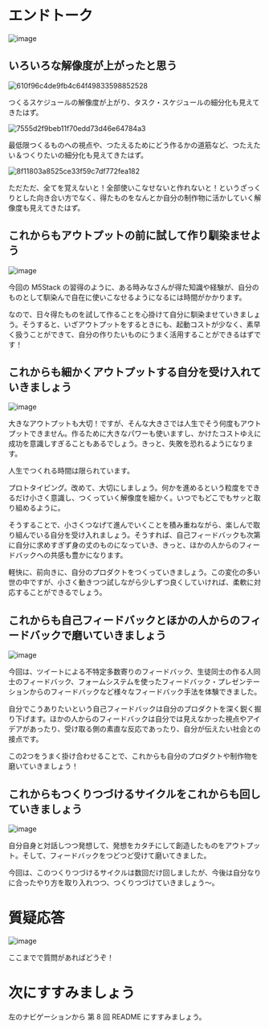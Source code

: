 # エンドトーク

![image](https://i.gyazo.com/2fe8f1e2d461451f6b5212996272c3ee.jpg)

## いろいろな解像度が上がったと思う

![610f96c4de9fb4c64f49833598852528](https://i.gyazo.com/610f96c4de9fb4c64f49833598852528.png)

つくるスケジュールの解像度が上がり、タスク・スケジュールの細分化も見えてきたはず。

![7555d2f9beb11f70edd73d46e64784a3](https://i.gyazo.com/7555d2f9beb11f70edd73d46e64784a3.png)

最低限つくるものへの視点や、つたえるためにどう作るかの道筋など、つたえたい＆つくりたいの細分化も見えてきたはず。

![8f11803a8525ce33f59c7df772fea182](https://i.gyazo.com/8f11803a8525ce33f59c7df772fea182.png)

ただただ、全てを覚えないと！全部使いこなせないと作れないと！というざっくりとした向き合い方でなく、得たものをなんとか自分の制作物に活かしていく解像度も見えてきたはず。

## これからもアウトプットの前に試して作り馴染ませよう

![image](https://i.gyazo.com/aca539dd23aa929727641dd141a3cb12.png)

今回の M5Stack の習得のように、ある時みなさんが得た知識や経験が、自分のものとして馴染んで自在に使いこなせるようになるには時間がかかります。

なので、日々得たものを試して作ることを心掛けて自分に馴染ませていきましょう。そうすると、いざアウトプットをするときにも、起動コストが少なく、素早く扱うことができて、自分の作りたいものにうまく活用することができるはずです！

## これからも細かくアウトプットする自分を受け入れていきましょう

![image](https://i.gyazo.com/6e7124007af9434a2da11ed693ae61d9.png)

大きなアウトプットも大切！ですが、そんな大きさでは人生でそう何度もアウトプットできません。作るために大きなパワーも使いますし、かけたコストゆえに成功を意識しすぎることもあるでしょう。きっと、失敗を恐れるようになります。

人生でつくれる時間は限られています。

プロトタイピング。改めて、大切にしましょう。何かを進めるという粒度をできるだけ小さく意識し、つくっていく解像度を細かく。いつでもどこでもサッと取り組めるように。

そうすることで、小さくつなげて進んでいくことを積み重ねながら、楽しんで取り組んでいる自分を受け入れましょう。そうすれば、自己フィードバックも次第に自分に求めすぎず身の丈のものになっていき、きっと、ほかの人からのフィードバックへの共感も豊かになります。

軽快に、前向きに、自分のプロダクトをつくっていきましょう。この変化の多い世の中ですが、小さく動きつつ試しながら少しずつ良くしていければ、柔軟に対応することができるでしょう。

## これからも自己フィードバックとほかの人からのフィードバックで磨いていきましょう

![image](https://i.gyazo.com/674ff1b7fe8351fc860980610c347a11.png)

今回は、ツイートによる不特定多数寄りのフィードバック、生徒同士の作る人同士のフィードバック、フォームシステムを使ったフィードバック・プレゼンテーションからのフィードバックなど様々なフィードバック手法を体験できました。

自分でこうありたいという自己フィードバックは自分のプロダクトを深く鋭く掘り下げます。ほかの人からのフィードバックは自分では見えなかった視点やアイデアがあったり、受け取る側の素直な反応であったり、自分が伝えたい社会との接点です。

この2つをうまく掛け合わせることで、これからも自分のプロダクトや制作物を磨いていきましょう！

## これからもつくりつづけるサイクルをこれからも回していきましょう

![image](https://i.gyazo.com/d85c116e96b37c8f9d4617212762e6bc.png)

自分自身と対話しつつ発想して、発想をカタチにして創造したものをアウトプット。そして、フィードバックをつどつど受けて磨いてきました。

今回は、このつくりつづけるサイクルは数回だけ回しましたが、今後は自分なりに合ったやり方を取り入れつつ、つくりつづけていきましょう～。

# 質疑応答

![image](https://i.gyazo.com/aba8ccd625e7320883851b71ebd0caf2.png)

ここまでで質問があればどうぞ！

# 次にすすみましょう

左のナビゲーションから 第 8 回 README にすすみましょう。

